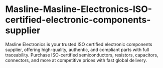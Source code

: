 # Masline-Masline-Electronics-ISO-certified-electronic-components-supplier
Masline Electronics is your trusted ISO certified electronic components supplier, offering high-quality, authentic, and compliant parts with full traceability. Purchase ISO-certified semiconductors, resistors, capacitors, connectors, and more at competitive prices with fast global delivery.
